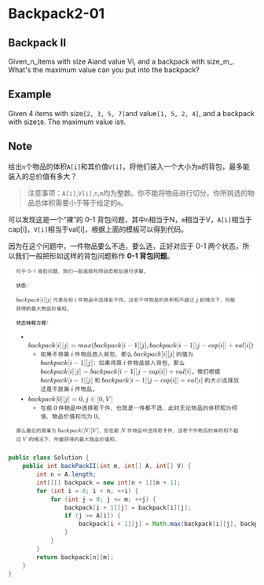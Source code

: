 # Backpack2-01

## Backpack II

Given_n_items with size Aiand value Vi, and a backpack with size_m_. What's the maximum value can you put into the backpack?

## Example

Given 4 items with size`[2, 3, 5, 7]`and value`[1, 5, 2, 4]`, and a backpack with size`10`. The maximum value is`9`.

## Note

给出`n`个物品的体积`A[i]`和其价值`V[i]`，将他们装入一个大小为`m`的背包，最多能装入的总价值有多大？

> 注意事项：`A[i]`,`V[i]`,`n`,`m`均为整数。你不能将物品进行切分。你所挑选的物品总体积需要小于等于给定的`m`。

可以发现这是一个“裸”的 0-1 背包问题，其中`n`相当于N，`m`相当于V，`A[i]`相当于cap\[i]，`V[i]`相当于val\[i]，根据上面的模板可以得到代码。

因为在这个问题中，一件物品要么不选，要么选，正好对应于 0-1 两个状态，所以我们一般把形如这样的背包问题称作 **0-1 背包问题**。

![](<../../.gitbook/assets/backpack01 (1).png>)

```java
public class Solution {
    public int backPackII(int m, int[] A, int[] V) {
        int n = A.length;
        int[][] backpack = new int[n + 1][m + 1];
        for (int i = 0; i < n; ++i) {
            for (int j = 0; j <= m; ++j) {
                backpack[i + 1][j] = backpack[i][j];
                if (j >= A[i]) {
                    backpack[i + 1][j] = Math.max(backpack[i][j], backpack[i][j - A[i]] + V[i]);
                }
            }
        }
        return backpack[n][m];
    }
}
```
